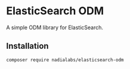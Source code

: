 ElasticSearch ODM
=================

A simple ODM library for ElasticSearch.

## Installation

`composer require nadialabs/elasticsearch-odm`
